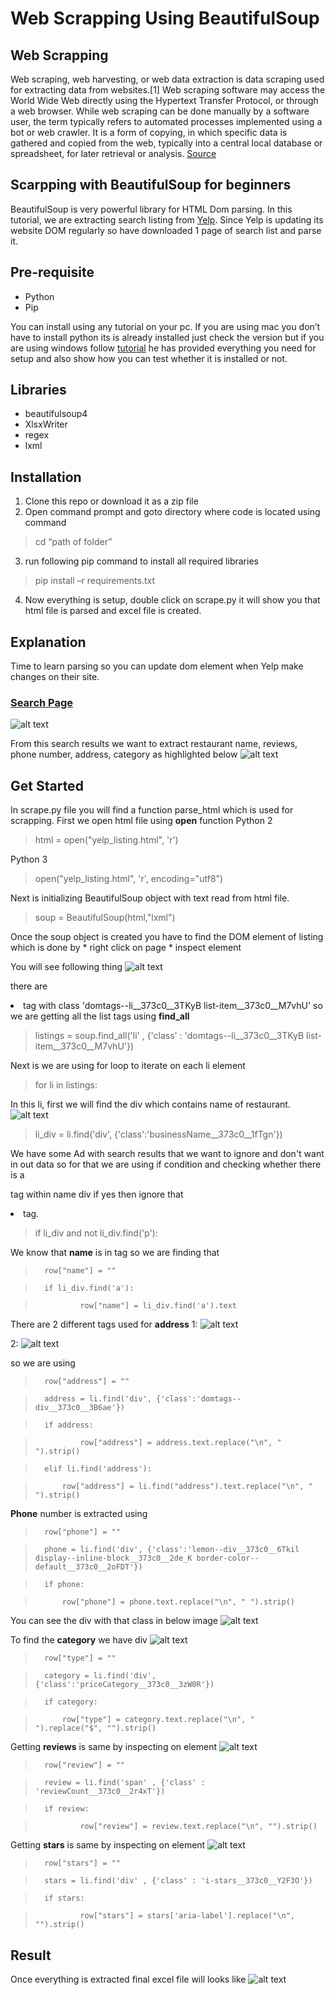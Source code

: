 # Web Scrapping Using BeautifulSoup

## Web Scrapping

Web scraping, web harvesting, or web data extraction is data scraping used for extracting data from websites.[1] Web scraping software may access the World Wide Web directly using the Hypertext Transfer Protocol, or through a web browser. While web scraping can be done manually by a software user, the term typically refers to automated processes implemented using a bot or web crawler. It is a form of copying, in which specific data is gathered and copied from the web, typically into a central local database or spreadsheet, for later retrieval or analysis.
[Source](https://en.wikipedia.org/wiki/Web_scraping "Title")

## Scarpping with BeautifulSoup for beginners

BeautifulSoup is very powerful library for HTML Dom parsing. In this tutorial, we are extracting search listing from [Yelp](https://www.yelp.com/search?find_desc=Asian%20Food&find_loc=fortworth%2C%20TX "Title"). Since Yelp is updating its website DOM regularly so have downloaded 1 page of search list and parse it.

## Pre-requisite
* Python
* Pip

You can install using any tutorial on your pc. If you are using mac you don’t have to install python its is already installed just check the version but if you are using windows follow [tutorial](https://matthewhorne.me/how-to-install-python-and-pip-on-windows-10/ "Title") he has provided everything you need for setup and also show how you can test whether it is installed or not.

## Libraries
* beautifulsoup4
* XlsxWriter
* regex
* lxml

## Installation

1. Clone this repo or download it as a zip file
2. Open command prompt and goto directory where code is located using command
>	cd “path of folder”
3. run following pip command to install all required libraries
> 	pip install –r requirements.txt
4. Now everything is setup, double click on scrape.py it will show you that html file is parsed and excel file is created.


## Explanation
Time to learn parsing so you can update dom element when Yelp make changes on their site.

### [Search Page](https://rimshakhalid.github.io/webscrapper-beautifulsoup//yelp_listing.html)
![alt text](screenshots/listing.PNG "Search List")

From this search results we want to extract restaurant name, reviews, phone number, address, category as highlighted below
![alt text](screenshots/data_need_to_extract.PNG "Search List")

## Get Started
In scrape.py file you will find a function parse_html which is used for scrapping. 
First we open html file using **open** function
Python 2
> html = open("yelp_listing.html", 'r')

Python 3
> open("yelp_listing.html", 'r', encoding="utf8")

Next is initializing BeautifulSoup object with text read from html file.
> soup = BeautifulSoup(html,"lxml")

Once the soup object is created you have to find the DOM element of listing which is done by 
	* right click on page
	* inspect element
	
You will see following thing
![alt text](screenshots/inspect_li.PNG "Search List")

there are <li> tag with class 'domtags--li__373c0__3TKyB list-item__373c0__M7vhU' so we are getting all the list tags using **find_all**
 
>	listings = soup.find_all('li' , {'class' : 'domtags--li__373c0__3TKyB list-item__373c0__M7vhU'})

Next is we are using for loop to iterate on each li element
>	for li in listings:

In this li, first we will find the div which contains name of restaurant. 
![alt text](screenshots/name.PNG "Search List")


>	li_div = li.find('div', {'class':'businessName__373c0__1fTgn'})

We have some Ad with search results that we want to ignore and don't want in out data so for that we are using if condition and checking whether there is a <p> tag within name div if yes then ignore that <li> tag.

>	if li_div and not li_div.find('p'):

We know that **name** is in <a> tag so we are finding that
>		row["name"] = ""
	
>		if li_div.find('a'):

>       		row["name"] = li_div.find('a').text

There are 2 different tags used for **address**
1:
![alt text](screenshots/address_2.PNG "Search List")

2:
![alt text](screenshots/address.PNG "Search List")

so we are using
>		row["address"] = ""

>		address = li.find('div', {'class':'domtags--div__373c0__3B6ae'})

>		if address:

>	    		row["address"] = address.text.replace("\n", " ").strip()

>		elif li.find('address'):

>			row["address"] = li.find("address").text.replace("\n", " ").strip()


**Phone** number is extracted using
>		row["phone"] = ""

>		phone = li.find('div', {'class':'lemon--div__373c0__6Tkil display--inline-block__373c0__2de_K border-color--default__373c0__2oFDT'})

>		if phone:

>	   		row["phone"] = phone.text.replace("\n", " ").strip()

You can see the div with that class in below image
![alt text](screenshots/phone.PNG "Search List")

To find the **category** we have div
![alt text](screenshots/category.PNG "Search List")

>		row["type"] = ""

>		category = li.find('div', {'class':'priceCategory__373c0__3zW0R'})

>		if category:

>		    row["type"] = category.text.replace("\n", " ").replace("$", "").strip()

Getting **reviews** is same by inspecting on element
![alt text](screenshots/reviews.PNG "Search List")

>		row["review"] = ""

>		review = li.find('span' , {'class' : 'reviewCount__373c0__2r4xT'})

>		if review:

>	    		row["review"] = review.text.replace("\n", "").strip()

 Getting **stars** is same by inspecting on element
![alt text](screenshots/stars.PNG "Search List")

>		row["stars"] = ""

>		stars = li.find('div' , {'class' : 'i-stars__373c0__Y2F3O'})

>		if stars:

>	    		row["stars"] = stars['aria-label'].replace("\n", "").strip()

## Result
Once everything is extracted final excel file will looks like
![alt text](screenshots/output.PNG "Search List")
